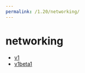 ```yaml
---
permalink: /1.20/networking/
---
```


# networking



* [v1](v1/index.md)
* [v1beta1](v1beta1/index.md)